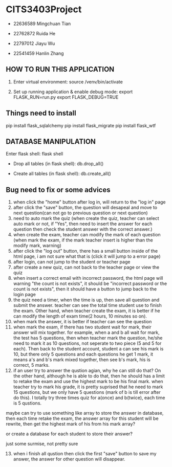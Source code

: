 # CITS3403Project

-  22636589  Mingchuan Tian

-  22762872  Ruida He 

-  22797012 Jiayu Wu

-  22541459  Hanlin Zhang

## HOW TO RUN THIS APPLICATION

1. Enter virtual environment:
source /venv/bin/activate

2. Set up running application & enable debug mode:
export FLASK_RUN=run.py
export FLASK_DEBUG=TRUE

## Things need to install

pip install flask_sqlalchemy
pip install flask_migrate 
pip install flask_wtf      

## DATABASE MANIPULATION

Enter flask shell:
flask shell

- Drop all tables (in flask shell):
db.drop_all()

- Create all tables (in flask shell):
db.create_all()

## Bug need to fix or some advices

1.  when click the "home" button after log in, will return to the "log in" page
2.  after click the "save" button, the question will desapeal and move to next question(can not go to previous question or next question)
3.  need to auto mark the quiz (when create the quiz, teacher can select auto mark or not, if "Yes", then need to insert the answer for each question then check the student answer with the correct answer.)
4.  when create the exam, teacher can modify the mark of each question (when mark the exam, if the mark teacher insert is higher than the modify mark, warning)
5.  after click the "log out" button, there has a small button inside of the html page, i am not sure what that is (click it will jump to a error page)
6.  after login, can not jump to the student or teacher page
7.  after create a new quiz, can not back to the teacher page or view the quiz
8.  when insert a correct email with incorrect password, the html page will warning "the count is not exists", it should be "incorrect password or the count is not exists", then it should have a button to jump back to the login page
9.  the quiz need a timer, when the time is up, then save all question and submit the answer. teacher can see the total time student use to finish the exam. Other hand, when teacher create the exam, it is better if he can modify the length of exam time(2 hours, 10 minutes so on).
10. when mark the answer, it is better if teacher can see the question
11. when mark the exam, if there has two student wait for mark, their answer will mix together. for example, when a and b all wait for mark, the test has 5 questions, then when teacher mark the question, he/she need to mark it as 10 questions, not seperate to two piece (5 and 5 for each). Then back to the student account, student a can see his mark is 10, but there only 5 questions and each questions he get 1 mark, it means a's and b's mark mixed together, then see b's mark, his is correct, 5 marks.
12. if an user try to answer the qustion agian, why he can still do that? On the other hand, although he is able to do that, then he should has a limit to retake the exam and use the highest mark to be his final mark. when teacher try to mark his grade, it is pretty suprised that he need to mark 15 questions, but we only have 5 questions (mark of b is till error after do this). I totally try three times quiz for a(once) and b(twice), each time is 5 qustions.

maybe can try to use something like array to store the answer in database, then each time retake the exam, the answer array for this student will be rewrite, then get the highest mark of his from his mark array?

or create a database for each student to store their answer?

just some surmise, not pretty sure

13. when i finish all qustion then click the first "save" button to save my answer, the answer for other question will disappear.
